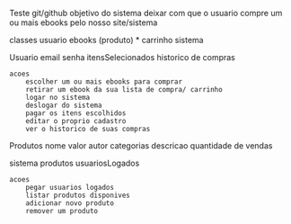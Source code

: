 Teste git/github
objetivo do sistema
    deixar com que o usuario compre um ou mais ebooks pelo nosso site/sistema

classes
    usuario
    ebooks (produto)
    * carrinho
    sistema


Usuario
    email
    senha
    itensSelecionados
    historico de compras

    acoes
        escolher um ou mais ebooks para comprar
        retirar um ebook da sua lista de compra/ carrinho
        logar no sistema
        deslogar do sistema
        pagar os itens escolhidos
        editar o proprio cadastro
        ver o historico de suas compras

Produtos
    nome
    valor
    autor
    categorias
    descricao
    quantidade de vendas

sistema
    produtos
    usuariosLogados

    acoes
        pegar usuarios logados
        listar produtos disponives
        adicionar novo produto
        remover um produto